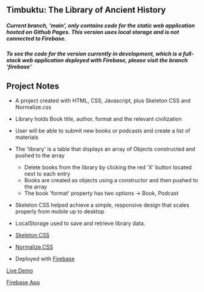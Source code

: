 ## Timbuktu: The Library of Ancient History
##### Current branch, 'main', only contains code for the static web application hosted on Github Pages. This version uses local storage and is not connected to Firebase.
##### To see the code for the version currently in development, which is a full-stack web application deployed with Firebase, please visit the branch 'firebase'

## Project Notes
  - A project created with HTML, CSS, Javascript, plus Skeleton CSS and Normalize.css
  - Library holds Book title, author, format and the relevant civilization
  - User will be able to submit new books or podcasts and create a list of materials
  - The 'library' is a table that displays an array of Objects constructed and pushed to the array
    - Delete books from the library by clicking the red 'X' button located next to each entry
    - Books are created as objects using a constructor and then pushed to the array
    - The book 'format' property has two options -> Book, Podcast
  - Skeleton CSS helped achieve a simple, responsive design that scales properly from mobile up to desktop
  - LocalStorage used to save and retrieve library data.



- <a href = "http://getskeleton.com">Skeleton CSS</a>
- <a href = "https://github.com/necolas/normalize.css/">Normalize.CSS</a>
- Deployed with <a href = "https://firebase.google.com/">Firebase</a>

<a href="https://soundwanders.github.io/timbuktu">Live Demo</a>

<a href="https://timbuktu-42c57.web.app">Firebase App</a>
